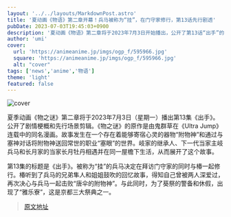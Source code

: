 ```yaml
---
layout: '../../layouts/MarkdownPost.astro'
title: '夏动画《物语》第二章开幕！兵马被称为“挂”，在门守家修行，第13话先行剧透'
pubDate: 2023-07-03T19:45:03+0900
description: '夏动画《物语》第二章将于2023年7月3日开始播出，公开了第13话“出手”的剧情概要和先行场景剧透。'
author: 'umi'
cover:
  url: 'https://animeanime.jp/imgs/ogp_f/595966.jpg'
  square: 'https://animeanime.jp/imgs/ogp_f/595966.jpg'
  alt: "cover"
tags: ['news','anime','物语']
theme: 'light'
featured: false
---
```


![cover](https://animeanime.jp/imgs/ogp_f/595966.jpg)

夏季动画《物之谜》第二章将于2023年7月3日（星期一）播出第13集《出手》。公开了剧情梗概和先行场景剪辑。《物之谜》的原作是由鬼群草在《Ultra Jump》连载中的同名漫画。故事发生在一个存在着能够寄宿心灵的器物“附物神”和通过与塞神对话将附物神送回常世的职业“塞眼”的世界。岐家的继承人、下一代当家主岐兵马和长月家的当家长月牡丹相遇并在同一屋檐下生活，从而展开了这个故事。

第13集的标题是《出手》。被称为“挂”的兵马决定在拜访门守家的同时与椿一起修行。椿听到了兵马的兄弟隼人和姐姐鼓吹的回忆故事，得知自己曾被两人深爱过，再次决心与兵马一起击败“唐伞的附物神”。与此同时，为了葵祭的警备和休假，出现了“雅乐寮”，这是京都三大祭典之一。

>[原文地址](https://animeanime.jp/article/2023/07/03/78334.html)  